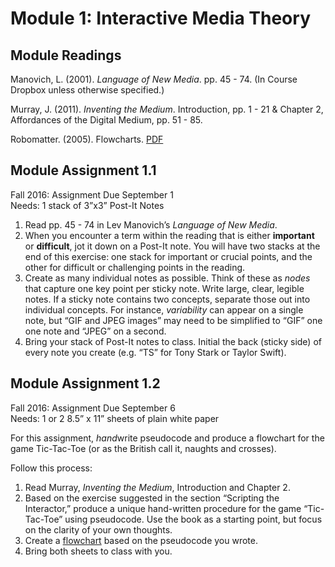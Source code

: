 # Module 1: Interactive Media Theory

## Module Readings

Manovich, L. (2001). *Language of New Media*. pp. 45 - 74. (In Course Dropbox unless otherwise specified.) 

Murray, J. (2011). *Inventing the Medium*. Introduction, pp. 1 - 21 & Chapter 2, Affordances of the Digital Medium, pp. 51 - 85.

Robomatter. (2005). Flowcharts. [PDF](flowcharts.pdf)

## Module Assignment 1.1

Fall 2016: Assignment Due September 1  
Needs: 1 stack of 3”x3” Post-It Notes  

1. Read pp. 45 - 74 in Lev Manovich’s *Language of New Media*. 
2. When you encounter a term within the reading that is either **important** or **difficult**, jot it down on a Post-It note. You will have two stacks at the end of this exercise: one stack for important or crucial points, and the other for difficult or challenging points in the reading. 
3. Create as many individual notes as possible. Think of these as *nodes* that capture one key point per sticky note. Write large, clear, legible notes. If a sticky note contains two concepts, separate those out into individual concepts. For instance, *variability* can appear on a single note, but “GIF and JPEG images” may need to be simplified to “GIF” one one note and “JPEG” on a second. 
4. Bring your stack of Post-It notes to class. Initial the back (sticky side) of every note you create (e.g. “TS” for Tony Stark or Taylor Swift). 

## Module Assignment 1.2

Fall 2016: Assignment Due September 6  
Needs: 1 or 2 8.5” x 11” sheets of plain white paper

For this assignment, *hand*write pseudocode and produce a flowchart for the game Tic-Tac-Toe (or as the British call it, naughts and crosses). 

Follow this process:

1. Read Murray, *Inventing the Medium*, Introduction and Chapter 2. 
2. Based on the exercise suggested in the section “Scripting the Interactor,” produce a unique hand-written procedure for the game “Tic-Tac-Toe” using pseudocode. Use the book as a starting point, but focus on the clarity of your own thoughts. 
3. Create a [flowchart](flowcharts.pdf) based on the pseudocode you wrote.
4. Bring both sheets to class with you.



